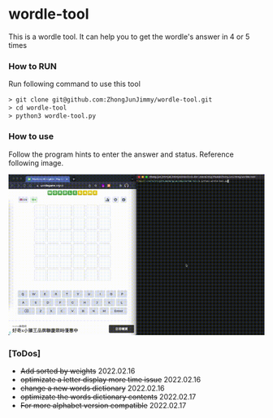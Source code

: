 # wordle-tool
This is a wordle tool. It can help you to get the wordle's answer in 4 or 5 times

### How to RUN
Run following command to use this tool

```
> git clone git@github.com:ZhongJunJimmy/wordle-tool.git
> cd wordle-tool
> python3 wordle-tool.py
```

### How to use
Follow the program hints to enter the answer and status. Reference following image.

![image](https://github.com/ZhongJunJimmy/wordle-tool/blob/main/Demo.gif?raw=true)

### [ToDos] 

- ~~Add sorted by weights~~ 2022.02.16
- ~~optimizate a letter display more time issue~~ 2022.02.16
- ~~change a new words dictionary~~ 2022.02.16
- ~~optimizate the words dictionary contents~~ 2022.02.17
- ~~For more alphabet version compatible~~ 2022.02.17
